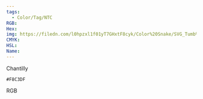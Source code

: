```yaml
---
tags:
  - Color/Tag/NTC
RGB:
Hex:
img: https://filedn.com/l0hpzxl1f01yT7GHxtF8cyk/Color%20Snake/SVG_Tumb%20Mass%20No%20Name/F8C3DF.svg
CMYK:
HSL:
Name:
---
```

Chantilly
```palette
#F8C3DF
```
RGB
